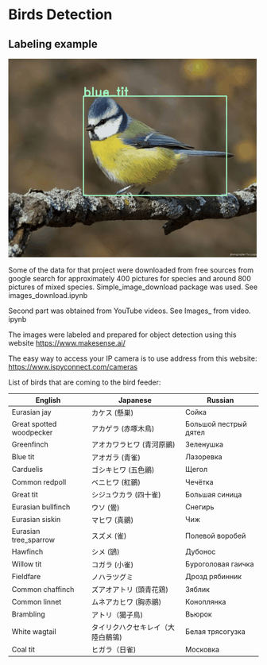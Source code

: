 # Birds Detection

## Labeling example

![Labeling example](/images/birds_labels.gif?raw=true)


Some of the data for that project were downloaded from free sources from google search for approximately 400 pictures for species and around
800 pictures of mixed species. Simple_image_download package was used. See images_download.ipynb

Second part was obtained from YouTube videos. See Images_ from video. ipynb 

The images were labeled and prepared for object detection using this website https://www.makesense.ai/

The easy way to access your IP camera is to use address from this website:  https://www.ispyconnect.com/cameras


List of birds that are coming to the bird feeder:

|English                 |Japanese         |Russian              |
|------------------------|-----------------|---------------------|
|Eurasian jay            |カケス (懸巣)         |Сойка                |
|Great spotted woodpecker|アカゲラ (赤啄木鳥)      |Большой пестрый дятел|
|Greenfinch              |アオカワラヒワ (青河原鶸)   |Зеленушка            |
|Blue tit                |アオガラ (青雀)        |Лазоревка            |
|Carduelis               |ゴシキヒワ (五色鶸)      |Щегол                |
|Common redpoll          |ベニヒワ (紅鶸)        |Чечётка              |
|Great tit               |シジュウカラ (四十雀)     |Большая синица       |
|Eurasian bullfinch      |ウソ (鷽)           |Снегирь              |
|Eurasian siskin         |マヒワ (真鶸)         |Чиж                  |
|Eurasian tree_sparrow   |スズメ (雀)          |Полевой воробей      |
|Hawfinch                |シメ (鴲)           |Дубонос              |
|Willow tit              |コガラ (小雀)         |Буроголовая гаичка   |
|Fieldfare               |ノハラツグミ           |Дрозд рябинник       |
|Common chaffinch        |ズアオアトリ (頭青花鶏)    |Зяблик               |
|Common linnet           |ムネアカヒワ (胸赤鶸)     |Коноплянка           |
|Brambling               |アトリ（獦子鳥)         |Вьюрок               |
|White wagtail           |タイリクハクセキレイ（大陸白鶺鴒)|Белая трясогузка     |
|Coal tit                |ヒガラ（日雀)          |Московка             |

